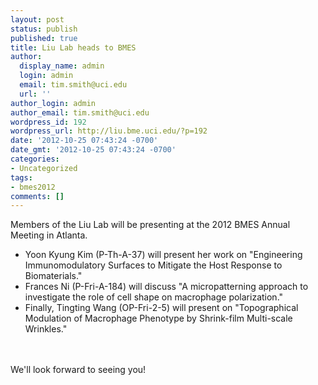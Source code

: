 ```yaml
---
layout: post
status: publish
published: true
title: Liu Lab heads to BMES
author:
  display_name: admin
  login: admin
  email: tim.smith@uci.edu
  url: ''
author_login: admin
author_email: tim.smith@uci.edu
wordpress_id: 192
wordpress_url: http://liu.bme.uci.edu/?p=192
date: '2012-10-25 07:43:24 -0700'
date_gmt: '2012-10-25 07:43:24 -0700'
categories:
- Uncategorized
tags:
- bmes2012
comments: []
---
```

<p>Members of the Liu Lab will be presenting at the 2012 BMES Annual Meeting in Atlanta.</p>
<ul>
<li>Yoon Kyung Kim (P-Th-A-37) will present her work on "Engineering Immunomodulatory Surfaces to Mitigate the Host Response to Biomaterials."</li>
<li>Frances Ni (P-Fri-A-184) will discuss "A micropatterning approach to investigate the role of cell shape on macrophage polarization."</li>
<li>Finally, Tingting Wang (OP-Fri-2-5) will present on "Topographical Modulation of Macrophage Phenotype by Shrink-film Multi-scale Wrinkles."</li><br />
</ul><br />
We'll look forward to seeing you!</p>
